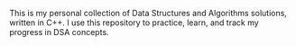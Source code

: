 This is my personal collection of Data Structures and Algorithms solutions, written in C++. I use this repository to practice, learn, and track my progress in DSA concepts.
